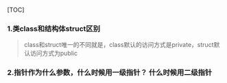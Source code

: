 [TOC]

### 1.类class和结构体struct区别

> class和struct唯一的不同就是，class默认的访问方式是private，struct默认访问方式为public





### 2.指针作为什么参数，什么时候用一级指针？ 什么时候用二级指针